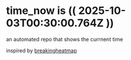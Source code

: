 # time_now is (( 2025-10-03T00:30:00.764Z ))

an automated repo that shows the currnent time

inspired by [breakingheatmap](https://github.com/breakingheatmap/breakingheatmap)